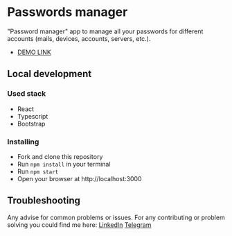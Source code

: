 # Passwords manager

"Password manager" app to manage all your passwords for different accounts (mails, devices, accounts, servers, etc.).
- [DEMO LINK](https://polosanya.github.io/passwords_manager/)

## Local development

### Used stack
* React
* Typescript
* Bootstrap

### Installing
* Fork and clone this repository
* Run `npm install` in your terminal
* Run `npm start`
* Open your browser at http://localhost:3000

## Troubleshooting

Any advise for common problems or issues.
For any contributing or problem solving you could find me here:
[LinkedIn](https://www.linkedin.com/in/oleksandr-polotniuk-6a5272236/)
[Telegram](https://t.me/polosanya)
